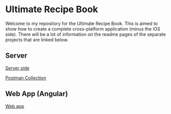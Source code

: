 # Ultimate Recipe Book #

Welcome to my repository for the Ultimate Recipe Book. This is aimed to show how to create a complete cross-platform application (minus the iOS side).
There will be a lot of information on the readme pages of the separate projects that are linked below.

## Server ##

[Server side](ultimate-recipe-book-server/README.md)

[Postman Collection](https://www.getpostman.com/collections/0ac85605c023576f144f)

## Web App (Angular) ##

[Web app](ultimate-recipe-book-web/README.md)
